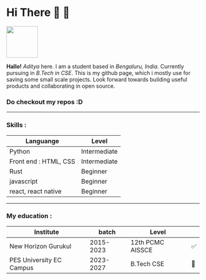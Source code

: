 
# Hi There 👋 🦀 

<img href="https://bwaklog.github.io" src="https://github.com/bwaklog/bwaklog/assets/91192289/456c2945-6aa8-429f-a45d-b26320d82d84" style="width:82px;"/>


**Hallo!** _Aditya_ here. I am a student based in _Bengaluru, India_. Currently pursuing in _B.Tech in CSE_. This is my github page, which i mostly use for saving some small scale projects. Look forward towards building useful products and collaborating in open source.

### Do checkout my repos :D

---
### Skills :
|Languange|Level|
|---|---|
|Python|Intermediate|
|Front end : HTML, CSS|Intermediate|
|Rust|Beginner|
|javascript|Beginner|
|react, react native|Beginner|

---

### My education :
|  Institute|  batch|Level||
|--|--|--|--|
| New Horizon Gurukul | 2015-2023 |12th PCMC AISSCE|✅|
| PES University EC Campus | 2023-2027 |B.Tech CSE|👋|

